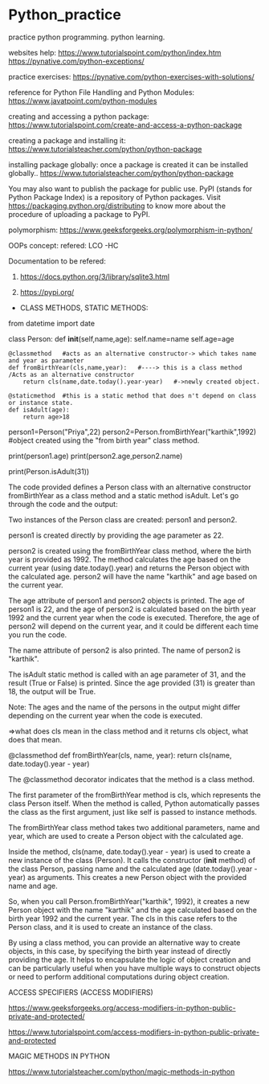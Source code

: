 # Python_practice
practice python programming.
python learning.

websites help:
https://www.tutorialspoint.com/python/index.htm
https://pynative.com/python-exceptions/


practice exercises:
https://pynative.com/python-exercises-with-solutions/


reference for Python File Handling and Python Modules:
https://www.javatpoint.com/python-modules


creating and accessing a python package:
https://www.tutorialspoint.com/create-and-access-a-python-package


creating a package and installing it:
https://www.tutorialsteacher.com/python/python-package

installing package globally:
once a package is created it can be installed globally..
https://www.tutorialsteacher.com/python/python-package



You may also want to publish the package for public use. PyPI (stands for Python Package Index) is a repository of Python packages. Visit https://packaging.python.org/distributing to know more about the procedure of uploading a package to PyPI.



polymorphism:
https://www.geeksforgeeks.org/polymorphism-in-python/


OOPs concept:
refered: LCO -HC


Documentation to be refered:
1.  https://docs.python.org/3/library/sqlite3.html

2.  https://pypi.org/



* CLASS METHODS, STATIC METHODS:

from datetime import date

class Person:
    def __init__(self,name,age):
        self.name=name
        self.age=age



    @classmethod   #acts as an alternative constructor-> which takes name and year as parameter
    def fromBirthYear(cls,name,year):   #----> this is a class method /Acts as an alternative constructor
        return cls(name,date.today().year-year)   #->newly created object.

    @staticmethod  #this is a static method that does n't depend on class or instance state.
    def isAdult(age):
        return age>18

person1=Person("Priya",22)
person2=Person.fromBirthYear("karthik",1992)  #object created using the "from birth year" class method.

print(person1.age)
print(person2.age,person2.name)

print(Person.isAdult(31))



The code provided defines a Person class with an alternative constructor fromBirthYear as a class method and a static method isAdult. Let's go through the code and the output:

Two instances of the Person class are created: person1 and person2.

person1 is created directly by providing the age parameter as 22.

person2 is created using the fromBirthYear class method, where the birth year is provided as 1992. The method calculates the age based on the current year (using date.today().year) and returns the Person object with the calculated age. person2 will have the name "karthik" and age based on the current year.

The age attribute of person1 and person2 objects is printed. The age of person1 is 22, and the age of person2 is calculated based on the birth year 1992 and the current year when the code is executed. Therefore, the age of person2 will depend on the current year, and it could be different each time you run the code.

The name attribute of person2 is also printed. The name of person2 is "karthik".

The isAdult static method is called with an age parameter of 31, and the result (True or False) is printed. Since the age provided (31) is greater than 18, the output will be True.

Note: The ages and the name of the persons in the output might differ depending on the current year when the code is executed.



=>what does cls mean in the class method 
and it returns cls object, what does that mean.


@classmethod
def fromBirthYear(cls, name, year):
    return cls(name, date.today().year - year)

    

The @classmethod decorator indicates that the method is a class method.

The first parameter of the fromBirthYear method is cls, which represents the class Person itself. When the method is called, Python automatically passes the class as the first argument, just like self is passed to instance methods.

The fromBirthYear class method takes two additional parameters, name and year, which are used to create a Person object with the calculated age.

Inside the method, cls(name, date.today().year - year) is used to create a new instance of the class (Person). It calls the constructor (__init__ method) of the class Person, passing name and the calculated age (date.today().year - year) as arguments. This creates a new Person object with the provided name and age.

So, when you call Person.fromBirthYear("karthik", 1992), it creates a new Person object with the name "karthik" and the age calculated based on the birth year 1992 and the current year. The cls in this case refers to the Person class, and it is used to create an instance of the class.

By using a class method, you can provide an alternative way to create objects, in this case, by specifying the birth year instead of directly providing the age. It helps to encapsulate the logic of object creation and can be particularly useful when you have multiple ways to construct objects or need to perform additional computations during object creation.


ACCESS SPECIFIERS (ACCESS MODIFIERS)

https://www.geeksforgeeks.org/access-modifiers-in-python-public-private-and-protected/

https://www.tutorialspoint.com/access-modifiers-in-python-public-private-and-protected


MAGIC METHODS IN PYTHON

https://www.tutorialsteacher.com/python/magic-methods-in-python

